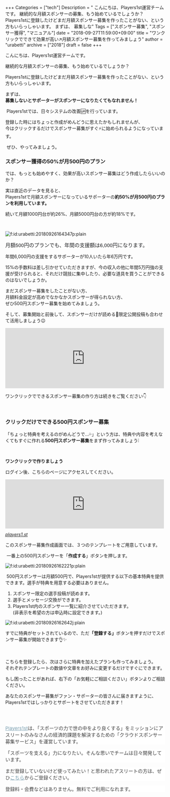 +++
Categories = ["tech"]
Description = " こんにちは、Players1st運営チームです。  継続的な月額スポンサーの募集、もう始めているでしょうか？  Players1stに登録したけどまだ月額スポンサー募集を作ったことがない、という方もいらっしゃいます。  まずは、 募集しな"
Tags = ["スポンサー募集", "スポンサー獲得", "マニュアル"]
date = "2018-09-27T11:59:00+09:00"
title = "ワンクリックでできて効果が高い↗️月額スポンサー募集を作ってみましょう"
author = "urabetti"
archive = ["2018"]
draft = false
+++

<body>
<p>こんにちは、Players1st運営チームです。</p>
<p>継続的な月額スポンサーの募集、もう始めているでしょうか？</p>
<p>Players1stに登録したけどまだ月額スポンサー募集を作ったことがない、という方もいらっしゃいます。</p>
<p>まずは、<br><strong>募集しないとサポーターがスポンサーになりたくてもなれません！</strong></p>
<p> Players1stでは、日々システムの改善🆙を行っています。</p>
<p>登録した時にはちょっと作成がめんどうに思えたかもしれませんが、<br>今はクリックするだけでスポンサー募集がすぐ⚡に始められるようになっています。</p>
<p> ぜひ、やってみましょう。</p>
<h3>スポンサー獲得の50%が月500円のプラン</h3>
<p>では、もっとも始めやすく、効果が高いスポンサー募集はどう作成したらいいのか？</p>
<p>実は直近のデータを見ると、<br>Players1stで月額スポンサーになっているサポーターの<strong>約50%が月500円のプランを利用しています。</strong></p>
<p>続いて月額1000円台が約26%、月額5000円台の方が約18%です。</p>
<p> </p>
<p><img class="hatena-fotolife" title="f:id:urabetti:20180926164347p:plain" src="https://cdn-ak.f.st-hatena.com/images/fotolife/u/urabetti/20180926/20180926164347.png" alt="f:id:urabetti:20180926164347p:plain"></p>
<p><span style="caret-color: #242527; color: #242527; font-family: 'Helvetica Neue', Helvetica, Arial, 'ヒラギノ角ゴ Pro W3', 'Hiragino Kaku Gothic Pro', メイリオ, Meiryo, 'ＭＳ Ｐゴシック', 'MS PGothic', sans-serif; font-size: 16px; font-style: normal; font-variant-caps: normal; font-weight: normal; letter-spacing: normal; orphans: auto; text-align: start; text-indent: 0px; text-transform: none; white-space: normal; widows: auto; word-spacing: 0px; -webkit-tap-highlight-color: rgba(26, 26, 26, 0.301961); -webkit-text-size-adjust: none; -webkit-text-stroke-width: 0px; background-color: #ffffff; text-decoration: none; display: inline !important; float: none;">月額500円のプランでも、年間の支援額は6,000円になります。</span></p>
<p>年間6,000円の支援をするサポーターが10人いたら年6万円です。</p>
<p>15%の手数料は差し引かせていただきますが、今の収入の他に年間5万円強の支援が受けられると、それだけ競技に集中したり、必要な道具を買うことができるのはないでしょうか。</p>
<p>まだスポンサー募集をしたことがない方、<br>月額料金設定が高めでなかなかスポンサーが得られない方、<br>ぜひ500円スポンサー募集を始めてみましょう。</p>
<p>そして、募集開始と前後して、スポンサーだけが読める🔐限定公開投稿も合わせて活用しましょう😉</p>
<p><iframe class="embed-card embed-blogcard" style="display: block; width: 100%; height: 190px; max-width: 500px; margin: 10px 0px;" title="これはやらなきゃ！月額スポンサーだけが見られる🔐限定公開投稿を活用しましょう💪 - Players1st Blog" src="https://hatenablog-parts.com/embed?url=https%3A%2F%2Fblog.players1.st%2Fentry%2F2018%2F09%2F17%2Flimited_posts" frameborder="0" scrolling="no"></iframe></p>
<p>ワンクリックでできるスポンサー募集の作り方は続きをご覧ください👇</p>
<p> </p>
<h3>クリックだけでできる500円スポンサー募集</h3>
<p>「ちょっと特典を考えるのがめんどうで…💦」という方は、特典や内容を考えなくてもすぐに作れる<strong>500円スポンサー募集</strong>をまず作ってみましょう❕</p>
<p> </p>
<p><strong>ワンクリックで作りましょう</strong></p>
<p>ログイン後、こちらのページにアクセスしてください。</p>
<p><iframe class="embed-card embed-webcard" style="display: block; width: 100%; height: 155px; max-width: 500px; margin: 10px 0px;" title="ワンクリック スポンサー募集作成 | Players1st" src="https://hatenablog-parts.com/embed?url=https%3A%2F%2Fplayers1.st%2Fproposals%2Frecommend_pattern" frameborder="0" scrolling="no"></iframe><cite class="hatena-citation"><a href="https://players1.st/proposals/recommend_pattern">players1.st</a></cite></p>
<p>このスポンサー募集作成画面では、３つのテンプレートをご用意しています。</p>
<p> 一番上の500円スポンサーを「<strong>作成する</strong>」ボタンを押します。</p>
<p><img class="hatena-fotolife" title="f:id:urabetti:20180926162221p:plain" src="https://cdn-ak.f.st-hatena.com/images/fotolife/u/urabetti/20180926/20180926162221.png" alt="f:id:urabetti:20180926162221p:plain"></p>
<p> 500円スポンサーは月額500円で、Players1stが提供する以下の基本特典を提供できます。選手が特典を用意する必要はありません。</p>
<ol>
<li>スポンサー限定の選手投稿が読めます。</li>
<li>選手とメッセージ交換ができます。</li>
<li>Players1st内のスポンサー一覧に紹介させていただきます。<br>(非表示を希望の方は申込時に設定できます。)</li>
</ol>
<p><img class="hatena-fotolife" title="f:id:urabetti:20180926162642j:plain" src="https://cdn-ak.f.st-hatena.com/images/fotolife/u/urabetti/20180926/20180926162642.jpg" alt="f:id:urabetti:20180926162642j:plain"></p>
<p>すでに特典がセットされているので、ただ<strong>「登録する」</strong>ボタンを押すだけでスポンサー募集が開始できます👌✨</p>
<p> </p>
<p>こちらを登録したら、次はさらに特典を加えたプランも作ってみましょう。<br>それぞれテンプレートの数値や文章をお好みに変更するだけですぐにできます。</p>
<p>もし困ったことがあれば、右下の「お気軽にご相談ください」ボタンよりご相談ください。</p>
<p>あなたのスポンサー募集がファン・サポーターの皆さんに届きますように、Players1stではしっかりとサポートをさせていただきます！</p>
<p> </p>
<hr style="box-sizing: content-box; height: 0px; color: #3f3f3f; font-family: -apple-system, BlinkMacSystemFont, 'Helvetica Neue', 'Hiragino Sans', 'Hiragino Kaku Gothic ProN', '游ゴシック Medium', meiryo, sans-serif; font-size: 15px; font-style: normal; font-variant-ligatures: normal; font-variant-caps: normal; font-weight: 400; letter-spacing: normal; orphans: 2; text-align: start; text-indent: 0px; text-transform: none; white-space: normal; widows: 2; word-spacing: 0px; -webkit-text-stroke-width: 0px; text-decoration-style: initial; text-decoration-color: initial; background-color: #ffffff;">
<p style="margin: 0px 0px 1em; color: #3f3f3f; font-family: -apple-system, BlinkMacSystemFont, 'Helvetica Neue', 'Hiragino Sans', 'Hiragino Kaku Gothic ProN', '游ゴシック Medium', meiryo, sans-serif; font-size: 15px; font-style: normal; font-variant-ligatures: normal; font-variant-caps: normal; font-weight: 400; letter-spacing: normal; orphans: 2; text-align: start; text-indent: 0px; text-transform: none; white-space: normal; widows: 2; word-spacing: 0px; -webkit-text-stroke-width: 0px; text-decoration-style: initial; text-decoration-color: initial; background-color: #ffffff;"><a href="https://players1.st/" style="background: transparent; color: #789dae; overflow-wrap: break-word;">Players1st</a>は、「スポーツの力で世の中をより良くする」をミッションにアスリートのみなさんの経済的課題を解決するための「<a class="keyword" href="http://d.hatena.ne.jp/keyword/%A5%AF%A5%E9%A5%A6%A5%C9" style="background: transparent; color: inherit !important; overflow-wrap: break-word; text-decoration: none; border-bottom: 1px dotted #eceef1; font-size: 15px; font-weight: inherit !important; font-style: inherit !important; pointer-events: auto !important; cursor: pointer !important;">クラウド</a>スポンサー募集サービス」を運営しています。</p>
<p style="margin: 0px 0px 1em; color: #3f3f3f; font-family: -apple-system, BlinkMacSystemFont, 'Helvetica Neue', 'Hiragino Sans', 'Hiragino Kaku Gothic ProN', '游ゴシック Medium', meiryo, sans-serif; font-size: 15px; font-style: normal; font-variant-ligatures: normal; font-variant-caps: normal; font-weight: 400; letter-spacing: normal; orphans: 2; text-align: start; text-indent: 0px; text-transform: none; white-space: normal; widows: 2; word-spacing: 0px; -webkit-text-stroke-width: 0px; text-decoration-style: initial; text-decoration-color: initial; background-color: #ffffff;">「スポーツを支える」力になりたい。そんな思いでチームは日々開発しています。</p>
<p style="margin: 0px 0px 1em; color: #3f3f3f; font-family: -apple-system, BlinkMacSystemFont, 'Helvetica Neue', 'Hiragino Sans', 'Hiragino Kaku Gothic ProN', '游ゴシック Medium', meiryo, sans-serif; font-size: 15px; font-style: normal; font-variant-ligatures: normal; font-variant-caps: normal; font-weight: 400; letter-spacing: normal; orphans: 2; text-align: start; text-indent: 0px; text-transform: none; white-space: normal; widows: 2; word-spacing: 0px; -webkit-text-stroke-width: 0px; text-decoration-style: initial; text-decoration-color: initial; background-color: #ffffff;">まだ登録していないけど使ってみたい！と思われたアスリートの方は、ぜひ<a href="https://players1.st/users/sign_up_confirm?token=U9uHncad" style="background: transparent; color: #789dae; overflow-wrap: break-word;">こちら</a>からご登録ください。</p>
<p style="margin: 0px 0px 1em; color: #3f3f3f; font-family: -apple-system, BlinkMacSystemFont, 'Helvetica Neue', 'Hiragino Sans', 'Hiragino Kaku Gothic ProN', '游ゴシック Medium', meiryo, sans-serif; font-size: 15px; font-style: normal; font-variant-ligatures: normal; font-variant-caps: normal; font-weight: 400; letter-spacing: normal; orphans: 2; text-align: start; text-indent: 0px; text-transform: none; white-space: normal; widows: 2; word-spacing: 0px; -webkit-text-stroke-width: 0px; text-decoration-style: initial; text-decoration-color: initial; background-color: #ffffff;">登録料・会費などはありません。無料でご利用になれます。</p>
</body>
